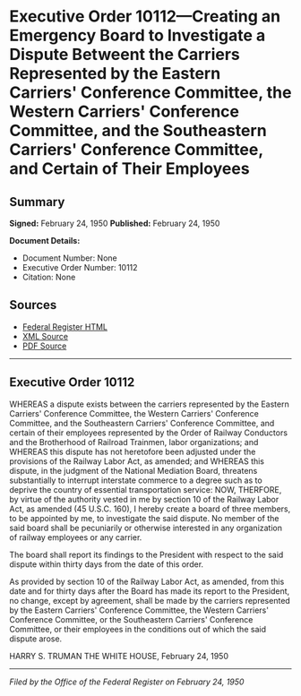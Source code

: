 # Executive Order 10112—Creating an Emergency Board to Investigate a Dispute Betweent the Carriers Represented by the Eastern Carriers' Conference Committee, the Western Carriers' Conference Committee, and the Southeastern Carriers' Conference Committee, and Certain of Their Employees

## Summary

**Signed:** February 24, 1950
**Published:** February 24, 1950

**Document Details:**
- Document Number: None
- Executive Order Number: 10112
- Citation: None

## Sources
- [Federal Register HTML](https://www.presidency.ucsb.edu/documents/executive-order-10112-creating-emergency-board-investigate-dispute-betweent-the-carriers)
- [XML Source](None)
- [PDF Source](None)

---

## Executive Order 10112

WHEREAS a dispute exists between the carriers represented by the Eastern Carriers' Conference Committee, the Western Carriers' Conference Committee, and the Southeastern Carriers' Conference Committee, and certain of their employees represented by the Order of Railway Conductors and the Brotherhood of Railroad Trainmen, labor organizations; and
WHEREAS this dispute has not heretofore been adjusted under the provisions of the Railway Labor Act, as amended; and
WHEREAS this dispute, in the judgment of the National Mediation Board, threatens substantially to interrupt interstate commerce to a degree such as to deprive the country of essential transportation service:
NOW, THERFORE, by virtue of the authority vested in me by section 10 of the Railway Labor Act, as amended (45 U.S.C. 160), I hereby create a board of three members, to be appointed by me, to investigate the said dispute. No member of the said board shall be pecuniarily or otherwise interested in any organization of railway employees or any carrier.

The board shall report its findings to the President with respect to the said dispute within thirty days from the date of this order.

As provided by section 10 of the Railway Labor Act, as amended, from this date and for thirty days after the Board has made its report to the President, no change, except by agreement, shall be made by the carriers represented by the Eastern Carriers' Conference Committee, the Western Carriers' Conference Committee, or the Southeastern Carriers' Conference Committee, or their employees in the conditions out of which the said dispute arose.

HARRY S. TRUMAN
THE WHITE HOUSE,
February 24, 1950

---

*Filed by the Office of the Federal Register on February 24, 1950*
